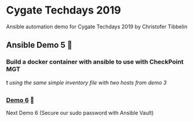 # Cygate Techdays 2019
Ansible automation demo for Cygate Techdays 2019 by Christofer Tibbelin

## Ansible Demo 5 :whale:

### Build a docker container with ansible to use with CheckPoint MGT

:exclamation: *using the same simple inventory file with two hosts from demo 3*


### [Demo 6](../demo6/) :dog:
Next Demo 6 (Secure our sudo password with Ansible Vault)
